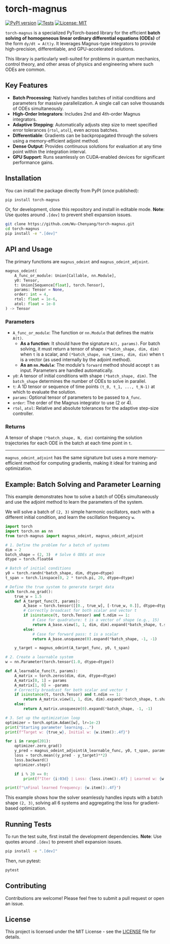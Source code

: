 # torch-magnus

[![PyPI version](https://badge.fury.io/py/torch-magnus.svg)](https://badge.fury.io/py/torch-magnus)
[![Tests](https://github.com/Wu-Chenyang/torch-magnus/actions/workflows/ci.yml/badge.svg)](https://github.com/Wu-Chenyang/torch-magnus/actions/workflows/ci.yml)
[![License: MIT](https://img.shields.io/badge/License-MIT-yellow.svg)](https://opensource.org/licenses/MIT)

`torch-magnus` is a specialized PyTorch-based library for the efficient **batch solving of homogeneous linear ordinary differential equations (ODEs)** of the form `dy/dt = A(t)y`. It leverages Magnus-type integrators to provide high-precision, differentiable, and GPU-accelerated solutions.

This library is particularly well-suited for problems in quantum mechanics, control theory, and other areas of physics and engineering where such ODEs are common.

## Key Features

- **Batch Processing**: Natively handles batches of initial conditions and parameters for massive parallelization. A single call can solve thousands of ODEs simultaneously.
- **High-Order Integrators**: Includes 2nd and 4th-order Magnus integrators.
- **Adaptive Stepping**: Automatically adjusts step size to meet specified error tolerances (`rtol`, `atol`), even across batches.
- **Differentiable**: Gradients can be backpropagated through the solvers using a memory-efficient adjoint method.
- **Dense Output**: Provides continuous solutions for evaluation at any time point within the integration interval.
- **GPU Support**: Runs seamlessly on CUDA-enabled devices for significant performance gains.

## Installation

You can install the package directly from PyPI (once published):

```bash
pip install torch-magnus
```

Or, for development, clone this repository and install in editable mode. **Note**: Use quotes around `.[dev]` to prevent shell expansion issues.

```bash
git clone https://github.com/Wu-Chenyang/torch-magnus.git
cd torch-magnus
pip install -e ".[dev]"
```

## API and Usage

The primary functions are `magnus_odeint` and `magnus_odeint_adjoint`.

```python
magnus_odeint(
    A_func_or_module: Union[Callable, nn.Module], 
    y0: Tensor, 
    t: Union[Sequence[float], torch.Tensor],
    params: Tensor = None,
    order: int = 4, 
    rtol: float = 1e-6, 
    atol: float = 1e-8
) -> Tensor
```

### Parameters

- `A_func_or_module`: The function or `nn.Module` that defines the matrix `A(t)`.
  - **As a function**: It should have the signature `A(t, params)`. For batch solving, it must return a tensor of shape `(*batch_shape, dim, dim)` when `t` is a scalar, and `(*batch_shape, num_times, dim, dim)` when `t` is a vector (as used internally by the adjoint method).
  - **As an `nn.Module`**: The module's `forward` method should accept `t` as input. Parameters are handled automatically.
- `y0`: A tensor of initial conditions with shape `(*batch_shape, dim)`. The `batch_shape` determines the number of ODEs to solve in parallel.
- `t`: A 1D tensor or sequence of time points `(t_0, t_1, ..., t_N-1)` at which to evaluate the solution.
- `params`: Optional tensor of parameters to be passed to `A_func`.
- `order`: The order of the Magnus integrator to use (2 or 4).
- `rtol`, `atol`: Relative and absolute tolerances for the adaptive step-size controller.

### Returns

A tensor of shape `(*batch_shape, N, dim)` containing the solution trajectories for each ODE in the batch at each time point in `t`.

---

`magnus_odeint_adjoint` has the same signature but uses a more memory-efficient method for computing gradients, making it ideal for training and optimization.

## Example: Batch Solving and Parameter Learning

This example demonstrates how to solve a batch of ODEs simultaneously and use the adjoint method to learn the parameters of the system.

We will solve a batch of `(2, 3)` simple harmonic oscillators, each with a different initial condition, and learn the oscillation frequency `w`.

```python
import torch
import torch.nn as nn
from torch-magnus import magnus_odeint, magnus_odeint_adjoint

# 1. Define the problem for a batch of systems
dim = 2
batch_shape = (2, 3)  # Solve 6 ODEs at once
dtype = torch.float64

# Batch of initial conditions
y0 = torch.randn(*batch_shape, dim, dtype=dtype)
t_span = torch.linspace(0, 2 * torch.pi, 20, dtype=dtype)

# Define the true system to generate target data
with torch.no_grad():
    true_w = 1.5
    def A_target_func(t, params):
        A_base = torch.tensor([[0., true_w], [-true_w, 0.]], dtype=dtype)
        # Correctly broadcast for both scalar and vector t
        if isinstance(t, torch.Tensor) and t.ndim == 1:
            # Case for quadrature: t is a vector of shape (e.g., 15)
            return A_base.view(1, 1, dim, dim).expand(*batch_shape, t.shape[0], -1, -1)
        else:
            # Case for forward pass: t is a scalar
            return A_base.unsqueeze(0).expand(*batch_shape, -1, -1)

    y_target = magnus_odeint(A_target_func, y0, t_span)

# 2. Create a learnable system
w = nn.Parameter(torch.tensor(1.0, dtype=dtype))

def A_learnable_func(t, params):
    A_matrix = torch.zeros(dim, dim, dtype=dtype)
    A_matrix[0, 1] = params
    A_matrix[1, 0] = -params
    # Correctly broadcast for both scalar and vector t
    if isinstance(t, torch.Tensor) and t.ndim == 1:
        return A_matrix.view(1, 1, dim, dim).expand(*batch_shape, t.shape[0], -1, -1)
    else:
        return A_matrix.unsqueeze(0).expand(*batch_shape, -1, -1)

# 3. Set up the optimization loop
optimizer = torch.optim.Adam([w], lr=1e-2)
print("Starting parameter learning...")
print(f"Target w: {true_w}, Initial w: {w.item():.4f}")

for i in range(201):
    optimizer.zero_grad()
    y_pred = magnus_odeint_adjoint(A_learnable_func, y0, t_span, params=w)
    loss = torch.mean((y_pred - y_target)**2)
    loss.backward()
    optimizer.step()

    if i % 20 == 0:
        print(f"Iter {i:03d} | Loss: {loss.item():.6f} | Learned w: {w.item():.4f}")

print(f"\nFinal learned frequency: {w.item():.4f}")
```

This example shows how the solver seamlessly handles inputs with a batch shape `(2, 3)`, solving all 6 systems and aggregating the loss for gradient-based optimization.

## Running Tests

To run the test suite, first install the development dependencies. **Note**: Use quotes around `.[dev]` to prevent shell expansion issues.

```bash
pip install -e ".[dev]"
```

Then, run pytest:

```bash
pytest
```

## Contributing

Contributions are welcome! Please feel free to submit a pull request or open an issue.

## License

This project is licensed under the MIT License - see the [LICENSE](LICENSE) file for details.

